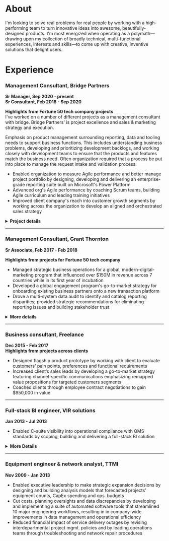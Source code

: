 # About

I'm looking to solve real problems for real people by working with a high-performing team to turn innovative ideas into awesome, beautifully-designed products. I'm most energized when operating as a polymath—drawing upon my collection of broadly technical, multi-functional experiences, interests and skills—to come up with creative, inventive solutions that delight users.



# Experience
### Management Consultant, Bridge Partners
**Sr Manager, Sep 2020 - present**  
**Sr Consultant, Feb 2018 - Sep 2020**  
  
**Highlights from Fortune 50 tech company projects**  
I've worked on a number of different projects as a management consultant with bridge. Bridge Partners'  is project excellence and sales & marketing strategy and execution. 


Emphasis on product management surrounding reporting, data and tooling needs to support business functions. This includes understanding business problems, developing and prioritizing development backlogs, and working closely with development teams to ensure that the products and features match the business need. Often organization required that a process be put into place to manage the request intake and validation process.



- Enabled organization to measure Agile performance and better manage project portfolio by designing, developing and delivering an enterprise-grade reporting suite built on Microsoft's Power Platform
- Advanced org's Agile performance by coaching Scrum teams, building Agile curriculum and leading training initiatives
- Improved client company's reach into customer growth segments by working across the organization to develop an aligned and orchestrated sales strategy






<details>
  <summary><b>Project details</b></summary>
  <br/>
  <b>OKR, data, reporting and tooling management for cross-org PMO</b>

  - Influenced corporate strategy by facilitating the development of organization-wide OKRs for 10 different programs scoped to 10, 1 and 1/2 year time frames and by leading the OKR rollout across the company's 14 major business groups
  - drive alignment across company's 14 major business groups
  - Guided client 
  - Improved PMO efficiency by designing and building a business-focused process for collecting and managing Organized business-side intake and management process around tooling requests so that ideas were vetted and mature when handing to technical product and development teams for building
  - Fostered consultant growth through career coaching and development






<b>Organizational operations product management</b>
- Successfully delivered data management tool to client by observing stakeholder activities, aggregating stakeholder feedback, developing and prioritizing backlog and collaborating with development team to ensure build met business needs
- Delivered Enterprise- 
- Reduced by designing 
- Developed prioritized backlog
  





<b>Agile implementation and management</b>
- Implemented and fostered Agile frameworks within the organization
- high performing, collaborative teams
- higher quality of work
- better work life




<b>Marketing and sales strategy programs development</b>
- Led v-team within to research market trends and design and implement new marketing and sales strategies targeting growth customer segments and industries
- Influenced positive SLT perception of Startup segment opportunity by crafting strategy pitch addressing startup needs, industry trends, competitive landscape and client priorities
- Demonstrated ROI potential of Startup investment opportunity by collaborating with financial SMEs to build research-based financial models
- Enabled client to grow share of the startup ecosystem by facilitating cross-org strategic alignment and producing a customer engagement playbook containing cross-team orchestration and customer journey guidance
- Assisted 20+ Startups move to client platform by helping Startup LTs map business needs against available engagement programs and navigate onboarding processes
  



</details>



---


### Management Consultant, Grant Thornton
**Sr Associate, Feb 2017 - Feb 2018**  
  
**Highlights from projects for Fortune 50 tech company**  
- Managed strategic business operations for a global, modern-digital-marketing program that influenced over $150M in revenue across 7 countries while in its first year of incubation
- Developed a global engagement program's go-to-market strategy for onboarding existing business partners onto a new transaction platform
- Drove a multi-system data audit to identify and catalog reporting disparities; provided strategic recommendations for eliminating reporting issues and building stakeholder trust

<details>
  <summary><b>More details</b></summary>
  <br/>
<b>Global modern marketing program management</b>  
- Attributed $150M in influenced revenue to an automate global, digital marketing program by driving process improvements to optimize integrated marketing-and-sales pipeline performance
- Rolled out program refresh to 4 existing and 3 new global markets by managing launch activities across content, social, web, marketing operations, sales, reporting and field teams
- Piloted new program content and features by managing end-to-end A/B testing process, including working cross-org to scope experiments, designing tests, translating objectives into technical requirements and analyzing pre and post data
  


<details>
  <summary><b>Global partner marketing program strategy</b></summary>


</details>



<details>
  <summary><b>Global modern marketing data audit</b></summary>


</details>
</details>




---

### Business consultant, Freelance
**Dec 2015 - Feb 2017**  
**Highlights from projects across clients**  
- Designed flagship product prototype by working with client to evaluate customers' pain points, preferences and functional requirements
- Increased client‘s sales leads by developing a go-to-market strategy featuring channel-specific communications emphasizing remapped value propositions for targeted customers segments
- Coached clients through employee contract negotiations to gain $950,000 in value



---

### Full-stack BI engineer, VIR solutions
**Jan 2013 - Jul 2013**
- Enabled C-suite visibility into operational compliance with QMS standards by scoping, building and delivering a full-stack BI solution

<details>
  <summary><b>More Details</b></summary>
  - Provided client leadership insights into quality management performance by translating 10 industry-standard measures into firm-specific formulas that drove KPIs  
  - Designed and built an automated ETL process to populate a back-end data warehousing service of RDBs and OLAP cubes that powered a client-facing BI dashboard featuring interactive real-time data and user-friendly, drill-down-capable visualizations  
  - Delivered product at forecasted deadline by partnering with stakeholders to scope project objectives and requirements, by utilizing Agile methodologies to rapidly iterate through features and by leveraging team’s collective expertise to solve bugs and complete milestones  
</details>

---

### Equipment engineer & network analyst, TTMI
**Nov 2009 - Jan 2013**  
- Enabled executive leadership to make strategic expansion decisions by designing and building analysis models that forecasted projects’ equipment counts, CapEx spending and ops. budgets
- Cut costs, planning oversights and data discrepancies by developing and implementing a suite of automated software tools that streamlined 10 major engineering workflows, resulting in in company-wide improvements in data management and operational efficiency 
- Reduced financial impact of service delivery outages by revising interdepartmental project mgmt. policies and by leading operations teams through troubleshooting and network repair procedures
